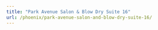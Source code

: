 ```yaml
---
title: "Park Avenue Salon & Blow Dry Suite 16"
url: /phoenix/park-avenue-salon-and-blow-dry-suite-16/
---
```

